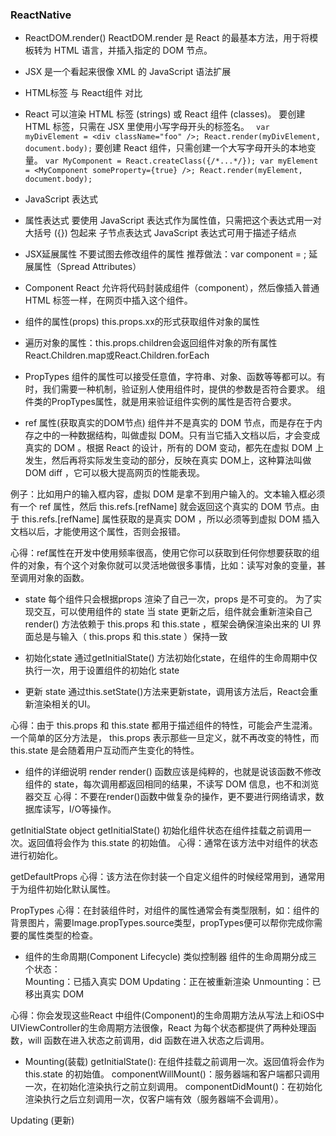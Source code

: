 ### ReactNative
* ReactDOM.render()
ReactDOM.render 是 React 的最基本方法，用于将模板转为 HTML 语言，并插入指定的 DOM 节点。

* JSX 是一个看起来很像 XML 的 JavaScript 语法扩展

* HTML标签 与 React组件 对比
* React 可以渲染 HTML 标签 (strings) 或 React 组件 (classes)。
要创建 HTML 标签，只需在 JSX 里使用小写字母开头的标签名。
` var myDivElement = <div className="foo" />;
React.render(myDivElement, document.body);` 
要创建 React 组件，只需创建一个大写字母开头的本地变量。
`var MyComponent = React.createClass({/*...*/});
var myElement = <MyComponent someProperty={true} />;
React.render(myElement, document.body);`

* JavaScript 表达式
* 属性表达式
要使用 JavaScript 表达式作为属性值，只需把这个表达式用一对大括号 ({}) 包起来
子节点表达式
JavaScript 表达式可用于描述子结点

* JSX延展属性
不要试图去修改组件的属性
推荐做法：var component = <Component foo={x} bar={y} />;
延展属性（Spread Attributes）

* Component
React 允许将代码封装成组件（component），然后像插入普通 HTML 标签一样，在网页中插入这个组件。

* 组件的属性(props)
this.props.xx的形式获取组件对象的属性

* 遍历对象的属性：this.props.children会返回组件对象的所有属性
			    React.Children.map或React.Children.forEach

* PropTypes
组件的属性可以接受任意值，字符串、对象、函数等等都可以。有时，我们需要一种机制，验证别人使用组件时，提供的参数是否符合要求。
组件类的PropTypes属性，就是用来验证组件实例的属性是否符合要求。

* ref 属性(获取真实的DOM节点)
组件并不是真实的 DOM 节点，而是存在于内存之中的一种数据结构，叫做虚拟 DOM。只有当它插入文档以后，才会变成真实的 DOM 。根据 React 的设计，所有的 DOM 变动，都先在虚拟 DOM 上发生，然后再将实际发生变动的部分，反映在真实 DOM上，这种算法叫做 DOM diff ，它可以极大提高网页的性能表现。

例子：比如用户的输入框内容，虚拟 DOM 是拿不到用户输入的。文本输入框必须有一个 ref 属性，然后 this.refs.[refName] 就会返回这个真实的 DOM 节点。由于 this.refs.[refName] 属性获取的是真实 DOM ，所以必须等到虚拟 DOM 插入文档以后，才能使用这个属性，否则会报错。

心得：ref属性在开发中使用频率很高，使用它你可以获取到任何你想要获取的组件的对象，有个这个对象你就可以灵活地做很多事情，比如：读写对象的变量，甚至调用对象的函数。

* state
每个组件只会根据props 渲染了自己一次，props 是不可变的。
为了实现交互，可以使用组件的 state 
当 state 更新之后，组件就会重新渲染自己
render() 方法依赖于 this.props 和 this.state ，框架会确保渲染出来的 UI 界面总是与输入（ this.props 和 this.state ）保持一致

* 初始化state
通过getInitialState() 方法初始化state，在组件的生命周期中仅执行一次，用于设置组件的初始化 state

* 更新 state
通过this.setState()方法来更新state，调用该方法后，React会重新渲染相关的UI。

心得：由于 this.props 和 this.state 都用于描述组件的特性，可能会产生混淆。一个简单的区分方法是，
	this.props 表示那些一旦定义，就不再改变的特性，而 this.state 是会随着用户互动而产生变化的特性。

* 组件的详细说明
render
render() 函数应该是纯粹的，也就是说该函数不修改组件的 state，每次调用都返回相同的结果，不读写 DOM 信息，也不和浏览器交互
心得：不要在render()函数中做复杂的操作，更不要进行网络请求，数据库读写，I/O等操作。

getInitialState
object getInitialState() 初始化组件状态在组件挂载之前调用一次。返回值将会作为 this.state 的初始值。
心得：通常在该方法中对组件的状态进行初始化。

getDefaultProps
心得：该方法在你封装一个自定义组件的时候经常用到，通常用于为组件初始化默认属性。

PropTypes
心得：在封装组件时，对组件的属性通常会有类型限制，如：组件的背景图片，需要Image.propTypes.source类型，propTypes便可以帮你完成你需要的属性类型的检查。

* 组件的生命周期(Component Lifecycle)   类似控制器
组件的生命周期分成三个状态：    
		Mounting：已插入真实 DOM
		Updating：正在被重新渲染
		Unmounting：已移出真实 DOM

心得：你会发现这些React 中组件(Component)的生命周期方法从写法上和iOS中UIViewController的生命周期方法很像，React 为每个状态都提供了两种处理函数，will 函数在进入状态之前调用，did 函数在进入状态之后调用。

* Mounting(装载)
	getInitialState(): 在组件挂载之前调用一次。返回值将会作为 this.state 的初始值。
	componentWillMount()：服务器端和客户端都只调用一次，在初始化渲染执行之前立刻调用。
	componentDidMount()：在初始化渲染执行之后立刻调用一次，仅客户端有效（服务器端不会调用）。

Updating (更新)